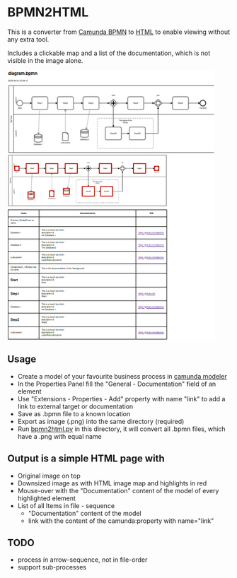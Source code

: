 # BPMN2HTML
This is a converter from [Camunda BPMN](https://camunda.com/download/modeler/) to [HTML](diagram.html) 
to enable viewing without any extra tool.

Includes a clickable map and a list of the documentation, which is not visible in the image alone.

![Clickable Map](screenshot.png)

## Usage
* Create a model of your favourite business process in [camunda modeler](https://camunda.com/download/modeler/)
* In the Properties Panel fill the "General - Documentation" field of an element
* Use "Extensions - Properties - Add" property with name "link" to add a link to external target or documentation
* Save as .bpmn file to a known location
* Export as image (.png) into the same directory (required)
* Run [bpmn2html.py](bpmn2html.py) in this directory, it will convert all .bpmn files, which have a .png with equal name

## Output is a simple HTML page with
* Original image on top
* Downsized image as with HTML image map and highlights in red
* Mouse-over with the "Documentation" content of the model of every highlighted element
* List of all Items in file - sequence 
    * "Documentation" content of the model
    * link with the content of the camunda:property with name="link" 

## TODO
* process in arrow-sequence, not in file-order
* support sub-processes

